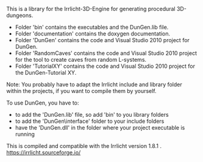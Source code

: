 This is a library for the Irrlicht-3D-Engine for generating procedural 3D-dungeons.

- Folder 'bin' contains the executables and the DunGen.lib file.
- Folder 'documentation' contains the doxygen documentation.
- Folder 'DunGen' contains the code and Visual Studio 2010 project for DunGen.
- Folder 'RandomCaves' contains the code and Visual Studio 2010 project for the tool to create caves from random L-systems.
- Folder 'TutorialXY' contains the code and Visual Studio 2010 project for the DunGen-Tutorial XY.

Note: You probably have to adapt the Irrlicht include and library folder within the projects, if you want to compile them by yourself.

To use DunGen, you have to:
- to add the 'DunGen.lib' file, so add 'bin' to you library folders
- to add the 'DunGen\interface' folder to your include folders
- have the 'DunGen.dll' in the folder where your project executable is running

This is compiled and compatible with the Irrlicht version 1.8.1 .
https://irrlicht.sourceforge.io/

